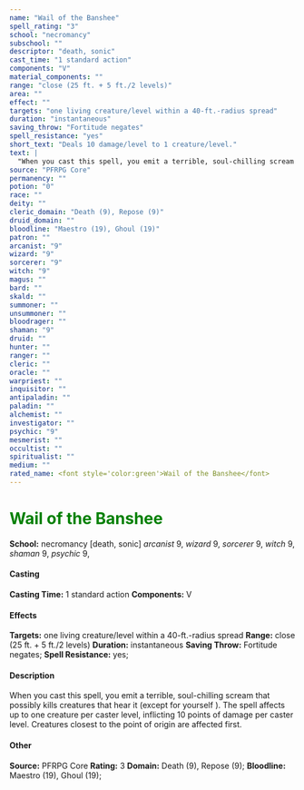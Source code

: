 ```yaml
---
name: "Wail of the Banshee"
spell_rating: "3"
school: "necromancy"
subschool: ""
descriptor: "death, sonic"
cast_time: "1 standard action"
components: "V"
material_components: ""
range: "close (25 ft. + 5 ft./2 levels)"
area: ""
effect: ""
targets: "one living creature/level within a 40-ft.-radius spread"
duration: "instantaneous"
saving_throw: "Fortitude negates"
spell_resistance: "yes"
short_text: "Deals 10 damage/level to 1 creature/level."
text: |
  "When you cast this spell, you emit a terrible, soul-chilling scream that possibly kills creatures that hear it (except for yourself ). The spell affects up to one creature per caster level, inflicting 10 points of damage per caster level. Creatures closest to the point of origin are affected first."
source: "PFRPG Core"
permanency: ""
potion: "0"
race: ""
deity: ""
cleric_domain: "Death (9), Repose (9)"
druid_domain: ""
bloodline: "Maestro (19), Ghoul (19)"
patron: ""
arcanist: "9"
wizard: "9"
sorcerer: "9"
witch: "9"
magus: ""
bard: ""
skald: ""
summoner: ""
unsummoner: ""
bloodrager: ""
shaman: "9"
druid: ""
hunter: ""
ranger: ""
cleric: ""
oracle: ""
warpriest: ""
inquisitor: ""
antipaladin: ""
paladin: ""
alchemist: ""
investigator: ""
psychic: "9"
mesmerist: ""
occultist: ""
spiritualist: ""
medium: ""
rated_name: <font style='color:green'>Wail of the Banshee</font>
---
```


# <font style='color:green'>Wail of the Banshee</font> 
**School:** necromancy [death, sonic] 
_arcanist_ 9, _wizard_ 9, _sorcerer_ 9, _witch_ 9, _shaman_ 9, _psychic_ 9, 
#### Casting
**Casting Time:** 1 standard action
 **Components:** V 
 #### Effects
**Targets:** one living creature/level within a 40-ft.-radius spread
**Range:** close (25 ft. + 5 ft./2 levels)
**Duration:** instantaneous
**Saving Throw:** Fortitude negates; **Spell Resistance:** yes; 
 #### Description
When you cast this spell, you emit a terrible, soul-chilling scream that possibly kills creatures that hear it (except for yourself ). The spell affects up to one creature per caster level, inflicting 10 points of damage per caster level. Creatures closest to the point of origin are affected first.

 #### Other
**Source:** PFRPG Core
**Rating:** 3
**Domain:** Death (9), Repose (9); **Bloodline:** Maestro (19), Ghoul (19); 